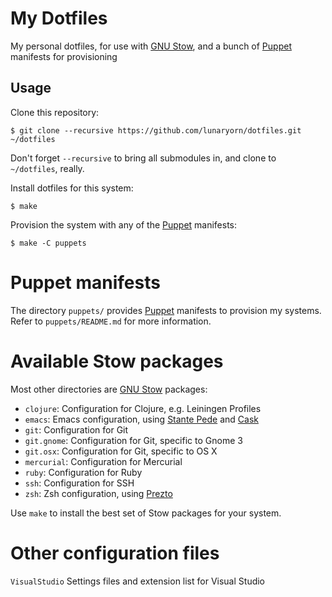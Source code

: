 My Dotfiles
===========

My personal dotfiles, for use with [GNU Stow][], and a bunch of [Puppet][]
manifests for provisioning

Usage
-----

Clone this repository:

```console
$ git clone --recursive https://github.com/lunaryorn/dotfiles.git ~/dotfiles
```

Don't forget `--recursive` to bring all submodules in, and clone to
`~/dotfiles`, really.

Install dotfiles for this system:

```console
$ make
```

Provision the system with any of the [Puppet][] manifests:

```console
$ make -C puppets
```

Puppet manifests
================

The directory `puppets/` provides [Puppet][] manifests to provision my systems.
Refer to `puppets/README.md` for more information.

[Puppet]: http://puppetlabs.com/

Available Stow packages
=======================

Most other directories are [GNU Stow][] packages:

- `clojure`:  Configuration for Clojure, e.g. Leiningen Profiles
- `emacs`: Emacs configuration, using [Stante Pede][] and [Cask][]
- `git`: Configuration for Git
- `git.gnome`: Configuration for Git, specific to Gnome 3
- `git.osx`: Configuration for Git, specific to OS X
- `mercurial`: Configuration for Mercurial
- `ruby`: Configuration for Ruby
- `ssh`: Configuration for SSH
- `zsh`: Zsh configuration, using [Prezto][]

Use `make` to install the best set of Stow packages for your system.

[GNU Stow]: http://www.gnu.org/software/stow/
[Prezto]: https://github.com/sorin-ionescu/prezto
[Stante Pede]: https://github.com/lunaryorn/stante-pede
[Cask]: https://github.com/cask/cask

Other configuration files
=========================

`VisualStudio`
Settings files and extension list for Visual Studio
